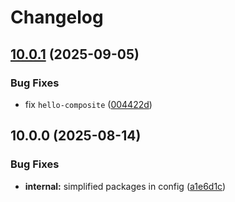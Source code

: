 # Changelog

## [10.0.1](https://github.com/cVladu/try-release-please/compare/hello-composite-v10.0.0...hello-composite-v10.0.1) (2025-09-05)


### Bug Fixes

* fix `hello-composite` ([004422d](https://github.com/cVladu/try-release-please/commit/004422d59e6399940ac015b00fffc520c7de5af4))

## 10.0.0 (2025-08-14)


### Bug Fixes

* **internal:** simplified packages in config ([a1e6d1c](https://github.com/cVladu/try-release-please/commit/a1e6d1c25721114a41b7ec941f2a68e044afaf88))
